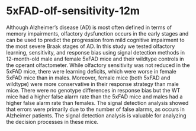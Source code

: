 # 5xFAD-olf-sensitivity-12m


Although Alzheimer’s disease (AD) is most often defined in terms of memory impairments, olfactory dysfunction occurs in the early stages and can be used to predict the progression from mild cognitive impairment to the most severe Braak stages of AD.  In this study we tested olfactory learning, sensitivity, and response bias using signal detection methods in 12-month-old male and female 5xFAD mice and their wildtype controls in the operant olfactometer.  While olfactory sensitivity was not reduced in the 5xFAD mice, there were learning deficits, which were worse in female 5xFAD mice than in males. Moreover, female mice (both 5xFAD and wildtype) were more conservative in their response strategy than male mice. There were no genotype differences in response bias but the WT mice had a higher false alarm rate than the 5xFAD mice and males had a higher false alarm rate than females. The signal detection analysis showed that errors were primarily due to the number of false alarms, as occurs in Alzheimer patients. The signal detection analysis is valuable for analyzing the decision processes in these mice.

